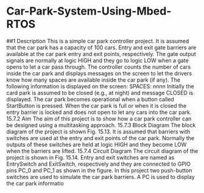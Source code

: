 # Car-Park-System-Using-Mbed-RTOS

##1 Description
This is a simple car park controller project. It is assumed that the car park has a capacity of
100 cars. Entry and exit gate barriers are available at the car park entry and exit points, respectively. The gate output signals are normally at logic HIGH and they go to logic LOW when a
gate opens to let a car pass through. The controller counts the number of cars inside the car
park and displays messages on the screen to let the drivers know how many spaces are available inside the car park (if any). The following information is displayed on the screen:
SPACES: nnnn
Initially the card park is assumed to be closed (e.g., at night) and message CLOSED is
displayed. The car park becomes operational when a button called StartButton is pressed.
When the car park is full or when it is closed the entry barrier is locked and does not open
to let any cars into the car park.
15.7.2 Aim
The aim of this project is to show how a car park controller can be designed using a multitasking approach.
15.7.3 Block Diagram
The block diagram of the project is shown Fig. 15.13. It is assumed that barriers with
switches are used at the entry and exit points of the car park. Normally the outputs of these
switches are held at logic HIGH and they become LOW when the barriers are lifted.
15.7.4 Circuit Diagram
The circuit diagram of the project is shown in Fig. 15.14. Entry and exit switches are named
as EntrySwitch and ExitSwitch, respectively and they are connected to GPIO pins PC_0 and
PC_1 as shown in the figure. In this project two push-button switches are used to simulate the
car park barriers. A PC is used to display the car park informatio

